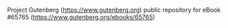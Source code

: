 Project Gutenberg (https://www.gutenberg.org) public repository for eBook #65765 (https://www.gutenberg.org/ebooks/65765)
